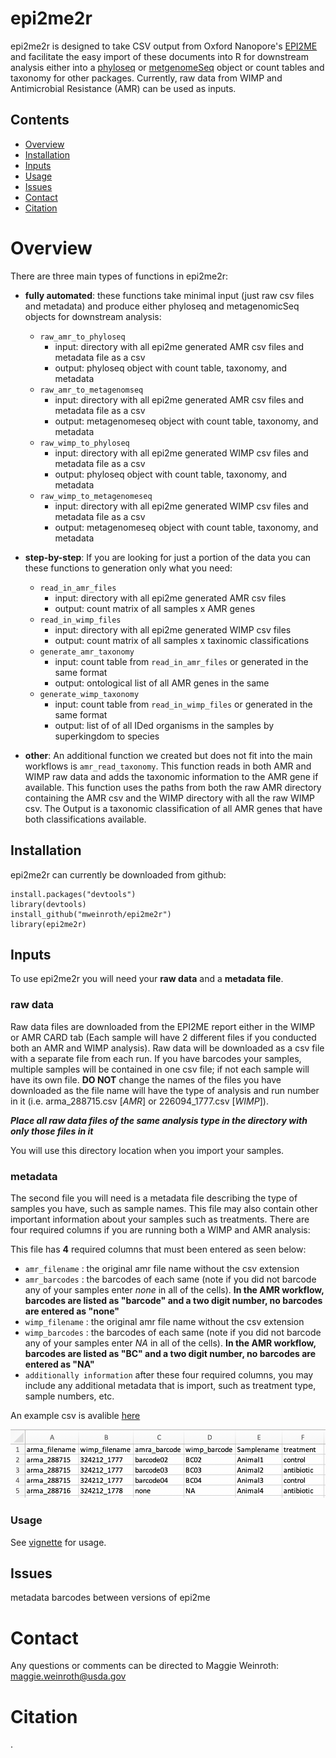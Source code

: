 # epi2me2r

epi2me2r is designed to take CSV output from Oxford Nanopore's [EPI2ME](https://epi2me.nanoporetech.com/) and facilitate the easy import of these documents into R for downstream analysis either into a [phyloseq](https://bioconductor.org/packages/release/bioc/html/phyloseq.html) or [metgenomeSeq](https://www.bioconductor.org/packages/release/bioc/html/metagenomeSeq.html) object or count tables and taxonomy for other packages. Currently, raw data from WIMP and Antimicrobial Resistance (AMR) can be used as inputs. 

## Contents
- [Overview](#Overview)
- [Installation](#Installation)
- [Inputs](#Inputs)
- [Usage](#usage)
- [Issues](#Issues)
- [Contact](#Contact)
- [Citation](#Citation)

# Overview

There are three main types of functions in epi2me2r:

- **fully automated**: these functions take minimal input (just raw csv files and metadata) and produce either phyloseq and metagenomicSeq objects for downstream analysis:
    - `raw_amr_to_phyloseq`
        -  input: directory with all epi2me generated AMR csv files and metadata file as a csv
        -  output: phyloseq object with count table, taxonomy, and metadata
    - `raw_amr_to_metagenomseq`
        -  input: directory with all epi2me generated AMR csv files and metadata file as a csv
        -  output: metagenomeseq object with count table, taxonomy, and metadata
    - `raw_wimp_to_phyloseq`
        -  input: directory with all epi2me generated WIMP csv files and metadata file as a csv
        -  output: phyloseq object with count table, taxonomy, and metadata
    - `raw_wimp_to_metagenomeseq`
        -  input: directory with all epi2me generated WIMP csv files and metadata file as a csv
        -  output: metagenomeseq object with count table, taxonomy, and metadata
        
- **step-by-step**: If you are looking for just a portion of the data you can these functions to generation only what you need:
    - `read_in_amr_files`
        -  input: directory with all epi2me generated AMR csv files
        -  output: count matrix of all samples x AMR genes 
    - `read_in_wimp_files`
        - input: directory with all epi2me generated WIMP csv files
        - output: count matrix of all samples x taxinomic classifications 
    - `generate_amr_taxonomy`
        - input: count table from `read_in_amr_files` or generated in the same format
        - output: ontological list of all AMR genes in the same
    - `generate_wimp_taxonomy`
        - input: count table from `read_in_wimp_files` or generated in the same format
        - output: list of of all IDed organisms in the samples by superkingdom to species

- **other**: An additional function we created but does not fit into the main workflows is `amr_read_taxonomy`. This function reads in both AMR and WIMP raw data and adds the taxonomic information to the AMR gene if available. This function uses the paths from both the raw AMR directory containing the AMR  csv and the WIMP directory with all the raw WIMP csv. The Output is a taxonomic classification of all AMR genes that have both classifications available. 

## Installation
epi2me2r can currently be downloaded from github:
```
install.packages("devtools") 
library(devtools) 
install_github("mweinroth/epi2me2r") 
library(epi2me2r)
```

## Inputs
To use epi2me2r you will need your **raw data** and a **metadata file**. 

### raw data 
Raw data files are downloaded from the EPI2ME report either in the WIMP or AMR CARD tab (Each sample will have 2 different files if you conducted both an AMR and WIMP analysis). Raw data will be downloaded as a csv file with a separate file from each run. If you have barcodes your samples, multiple samples will be contained in one csv file; if not each sample will have its own file. **DO NOT** change the names of the files you have downloaded as the file name will have the type of analysis and run number in it (i.e. arma_288715.csv [_AMR_] or 226094_1777.csv [_WIMP_]). 

**_Place all raw data files of the same analysis type in the directory with only those files in it_**

You will use this directory location when you import your samples. 

### metadata
The second file you will need is a metadata file describing the type of samples you have, such as sample names. This file may also contain other important information about your samples such as treatments. There are four required columns if you are running both a WIMP and AMR analysis:

This file has **4** required columns that must been entered as seen below:

- `amr_filename` : the original amr file name without the csv extension
- `amr_barcodes` : the barcodes of each same (note if you did not barcode any of your samples enter *none* in all of the cells). **In the AMR workflow, barcodes are listed as "barcode" and a two digit number, no barcodes are entered as "none"**
- `wimp_filename` : the original amr file name without the csv extension
- `wimp_barcodes` : the barcodes of each same (note if you did not barcode any of your samples enter *NA* in all of the cells). **In the AMR workflow, barcodes are listed as "BC" and a two digit number, no barcodes are entered as "NA"**
- `additionally information` after these four required columns, you may include any additional metadata that is import, such as treatment type, sample numbers, etc.

An example csv is avalible [here](https://github.com/mweinroth/epi2me2r/blob/master/data/example_metadata.csv)

![](https://github.com/mweinroth/epi2me2r/blob/master/inst/metadata-example.jpg)


### Usage

See [vignette](https://mweinroth.github.io/epi2me2r/articles/epi2me2r-vignette.html) for usage. 

## Issues

metadata barcodes between versions of epi2me

# Contact

Any questions or comments can be directed to Maggie Weinroth: maggie.weinroth@usda.gov

# Citation

.
